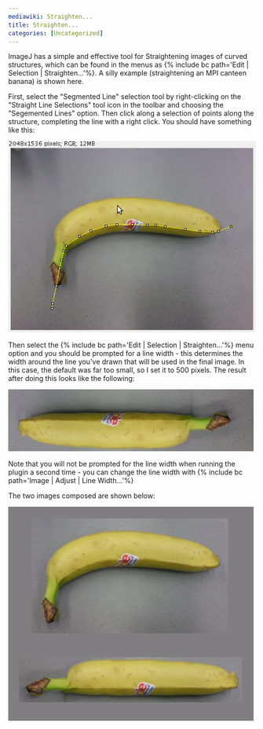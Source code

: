 ```yaml
---
mediawiki: Straighten...
title: Straighten...
categories: [Uncategorized]
---
```


ImageJ has a simple and effective tool for Straightening images of curved structures, which can be found in the menus as {% include bc path='Edit | Selection | Straighten...'%}. A silly example (straightening an MPI canteen banana) is shown here.

First, select the "Segmented Line" selection tool by right-clicking on the "Straight Line Selections" tool icon in the toolbar and choosing the "Segemented Lines" option. Then click along a selection of points along the structure, completing the line with a right click. You should have something like this:

![The original banana with a segmented line selection](/media/plugins/tutorial-banana-selection.png)

Then select the {% include bc path='Edit | Selection | Straighten...'%} menu option and you should be prompted for a line width - this determines the width around the line you've drawn that will be used in the final image. In this case, the default was far too small, so I set it to 500 pixels. The result after doing this looks like the following:

![The result of running the Straighten plugin](/media/plugins/tutorial-banana-straightened.jpg)

Note that you will not be prompted for the line width when running the plugin a second time - you can change the line width with {% include bc path='Image | Adjust | Line Width...'%}

The two images composed are shown below:

![The original banana and the straightened version](/media/plugins/tutorial-bananas-result.jpg)


